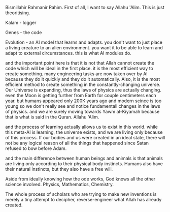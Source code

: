 Bismillahir Rahmanir Rahim.
First of all, I want to say Allahu 'Alim. This is just theoritising.

Kalam - logger

Genes - the code

Evolution - an AI model that learns and adapts. you don't want to just place a living creature to an alien environment. you want it to be able to learn and adapt to external circumstances. this is what AI modules do.

and the important point here is that it is not that Allah cannot create the code which will be ideal in the first place. it is the most efficient way to create something. many engineering tasks are now taken over by AI because they do it quickly and they do it automatically.
Also, it is the most efficient method to create something in the constantly-changing universe. Our Universe is expanding, thus the laws of physics are actually changing. even the Moon is getting further from Earth for couple centimeters each year. but humans appeared only 200K years ago and modern scince is too young so we don't really see and notice fundamentall changes in the laws of physics.
and we are surely moving towards Yawm al-Kiyamah because that is what is said in the Quran. Allahu 'Alim.

and the process of learning actually allows us to exist in this world. while this meta-AI is learning, the universe exists, and we are living only because of this process. If our bodies and us were created in an ideal state, there will not be any logical reason of all the things that happened since Satan refused to bow before Adam.


and the main difference between human beings and animals is that animals are living only according to their physical body instincts. Humans also have their natural instincts, but they also have a free will.

Aside from ideally knowing how the ode works, God knows all the other science involved. Physics, Mathematics, Chemistry.

The whole process of scholars who are trying to make new inventions is merely a tiny attempt to decipher, reverse-engineer what Allah has already created.
